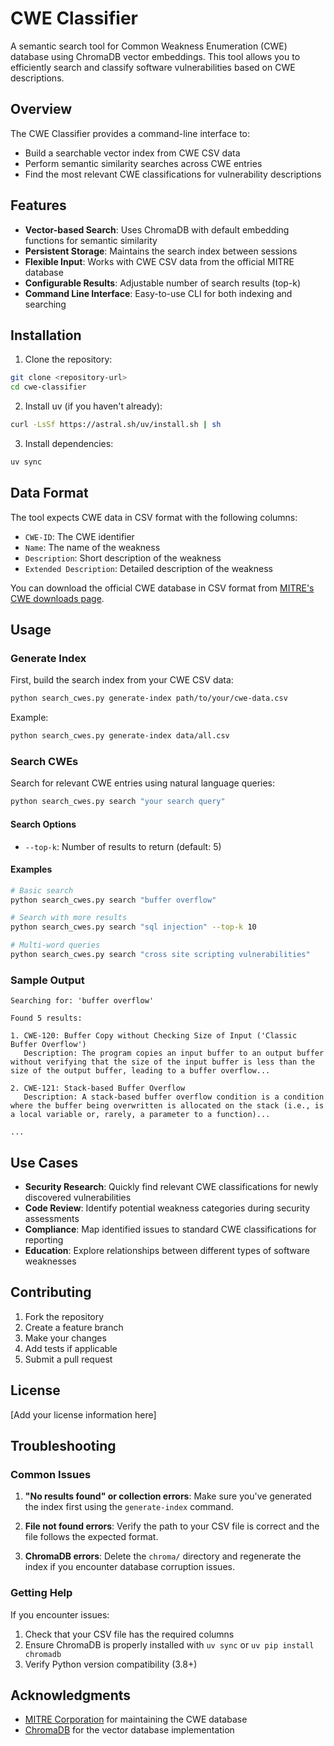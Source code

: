 # CWE Classifier

A semantic search tool for Common Weakness Enumeration (CWE) database using ChromaDB vector embeddings. This tool allows you to efficiently search and classify software vulnerabilities based on CWE descriptions.

## Overview

The CWE Classifier provides a command-line interface to:
- Build a searchable vector index from CWE CSV data
- Perform semantic similarity searches across CWE entries
- Find the most relevant CWE classifications for vulnerability descriptions

## Features

- **Vector-based Search**: Uses ChromaDB with default embedding functions for semantic similarity
- **Persistent Storage**: Maintains the search index between sessions
- **Flexible Input**: Works with CWE CSV data from the official MITRE database
- **Configurable Results**: Adjustable number of search results (top-k)
- **Command Line Interface**: Easy-to-use CLI for both indexing and searching

## Installation

1. Clone the repository:
```bash
git clone <repository-url>
cd cwe-classifier
```

2. Install uv (if you haven't already):
```bash
curl -LsSf https://astral.sh/uv/install.sh | sh
```

3. Install dependencies:
```bash
uv sync
```

## Data Format

The tool expects CWE data in CSV format with the following columns:
- `CWE-ID`: The CWE identifier
- `Name`: The name of the weakness
- `Description`: Short description of the weakness
- `Extended Description`: Detailed description of the weakness

You can download the official CWE database in CSV format from [MITRE's CWE downloads page](https://cwe.mitre.org/data/downloads.html).

## Usage

### Generate Index

First, build the search index from your CWE CSV data:

```bash
python search_cwes.py generate-index path/to/your/cwe-data.csv
```

Example:
```bash
python search_cwes.py generate-index data/all.csv
```

### Search CWEs

Search for relevant CWE entries using natural language queries:

```bash
python search_cwes.py search "your search query"
```

#### Search Options

- `--top-k`: Number of results to return (default: 5)

#### Examples

```bash
# Basic search
python search_cwes.py search "buffer overflow"

# Search with more results
python search_cwes.py search "sql injection" --top-k 10

# Multi-word queries
python search_cwes.py search "cross site scripting vulnerabilities"
```

### Sample Output

```
Searching for: 'buffer overflow'

Found 5 results:

1. CWE-120: Buffer Copy without Checking Size of Input ('Classic Buffer Overflow')
   Description: The program copies an input buffer to an output buffer without verifying that the size of the input buffer is less than the size of the output buffer, leading to a buffer overflow...

2. CWE-121: Stack-based Buffer Overflow
   Description: A stack-based buffer overflow condition is a condition where the buffer being overwritten is allocated on the stack (i.e., is a local variable or, rarely, a parameter to a function)...

...
```

## Use Cases

- **Security Research**: Quickly find relevant CWE classifications for newly discovered vulnerabilities
- **Code Review**: Identify potential weakness categories during security assessments
- **Compliance**: Map identified issues to standard CWE classifications for reporting
- **Education**: Explore relationships between different types of software weaknesses

## Contributing

1. Fork the repository
2. Create a feature branch
3. Make your changes
4. Add tests if applicable
5. Submit a pull request

## License

[Add your license information here]

## Troubleshooting

### Common Issues

1. **"No results found" or collection errors**: Make sure you've generated the index first using the `generate-index` command.

2. **File not found errors**: Verify the path to your CSV file is correct and the file follows the expected format.

3. **ChromaDB errors**: Delete the `chroma/` directory and regenerate the index if you encounter database corruption issues.

### Getting Help

If you encounter issues:
1. Check that your CSV file has the required columns
2. Ensure ChromaDB is properly installed with `uv sync` or `uv pip install chromadb`
3. Verify Python version compatibility (3.8+)

## Acknowledgments

- [MITRE Corporation](https://cwe.mitre.org/) for maintaining the CWE database
- [ChromaDB](https://www.trychroma.com/) for the vector database implementation